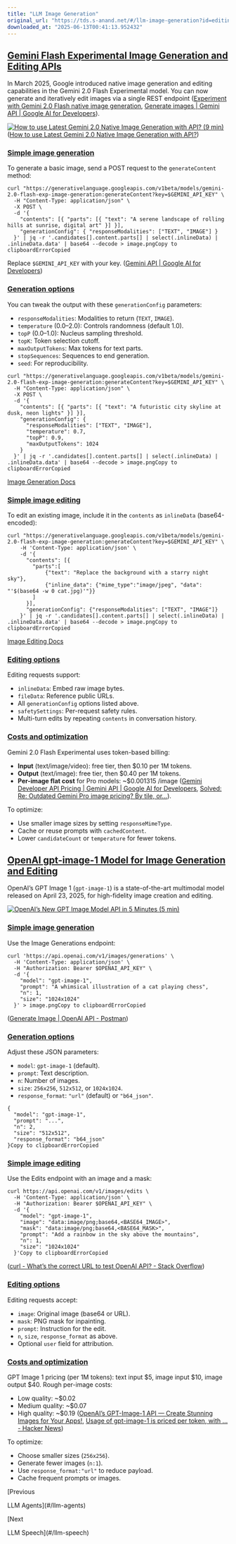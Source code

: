 ```yaml
---
title: "LLM Image Generation"
original_url: "https://tds.s-anand.net/#/llm-image-generation?id=editing-options-1"
downloaded_at: "2025-06-13T00:41:13.952432"
---
```


## [Gemini Flash Experimental Image Generation and Editing APIs](#/llm-image-generation?id=gemini-flash-experimental-image-generation-and-editing-apis)

In March 2025, Google introduced native image generation and editing capabilities in the Gemini 2.0 Flash Experimental model. You can now generate and iteratively edit images via a single REST endpoint ([Experiment with Gemini 2.0 Flash native image generation](https://developers.googleblog.com/en/experiment-with-gemini-20-flash-native-image-generation/), [Generate images | Gemini API | Google AI for Developers](https://ai.google.dev/gemini-api/docs/image-generation)).

[![How to use Latest Gemini 2.0 Native Image Generation with API? (9 min)](https://i.ytimg.com/vi_webp/wgs4UYx6quY/sddefault.webp)](https://youtu.be/wgs4UYx6quY) ([How to use Latest Gemini 2.0 Native Image Generation with API?](https://www.youtube.com/watch?v=wgs4UYx6quY))

### [Simple image generation](#/llm-image-generation?id=simple-image-generation)

To generate a basic image, send a POST request to the `generateContent` method:

```
curl "https://generativelanguage.googleapis.com/v1beta/models/gemini-2.0-flash-exp-image-generation:generateContent?key=$GEMINI_API_KEY" \
  -H "Content-Type: application/json" \
  -X POST \
  -d '{
    "contents": [{ "parts": [{ "text": "A serene landscape of rolling hills at sunrise, digital art" }] }],
    "generationConfig": { "responseModalities": ["TEXT", "IMAGE"] }
  }' | jq -r '.candidates[].content.parts[] | select(.inlineData) | .inlineData.data' | base64 --decode > image.pngCopy to clipboardErrorCopied
```

Replace `$GEMINI_API_KEY` with your key. ([Gemini API | Google AI for Developers](https://ai.google.dev/gemini-api/docs))

### [Generation options](#/llm-image-generation?id=generation-options)

You can tweak the output with these `generationConfig` parameters:

* `responseModalities`: Modalities to return (`TEXT`, `IMAGE`).
* `temperature` (0.0–2.0): Controls randomness (default 1.0).
* `topP` (0.0–1.0): Nucleus sampling threshold.
* `topK`: Token selection cutoff.
* `maxOutputTokens`: Max tokens for text parts.
* `stopSequences`: Sequences to end generation.
* `seed`: For reproducibility.

```
curl "https://generativelanguage.googleapis.com/v1beta/models/gemini-2.0-flash-exp-image-generation:generateContent?key=$GEMINI_API_KEY" \
  -H "Content-Type: application/json" \
  -X POST \
  -d '{
    "contents": [{ "parts": [{ "text": "A futuristic city skyline at dusk, neon lights" }] }],
    "generationConfig": {
      "responseModalities": ["TEXT", "IMAGE"],
      "temperature": 0.7,
      "topP": 0.9,
      "maxOutputTokens": 1024
    }
  }' | jq -r '.candidates[].content.parts[] | select(.inlineData) | .inlineData.data' | base64 --decode > image.pngCopy to clipboardErrorCopied
```

[Image Generation Docs](https://ai.google.dev/gemini-api/docs/image-generation)

### [Simple image editing](#/llm-image-generation?id=simple-image-editing)

To edit an existing image, include it in the `contents` as `inlineData` (base64-encoded):

```
curl "https://generativelanguage.googleapis.com/v1beta/models/gemini-2.0-flash-exp-image-generation:generateContent?key=$GEMINI_API_KEY" \
    -H 'Content-Type: application/json' \
    -d '{
      "contents": [{
        "parts":[
            {"text": "Replace the background with a starry night sky"},
            {"inline_data": {"mime_type":"image/jpeg", "data": "'$(base64 -w 0 cat.jpg)'"}}
        ]
      }],
      "generationConfig": {"responseModalities": ["TEXT", "IMAGE"]}
    }' | jq -r '.candidates[].content.parts[] | select(.inlineData) | .inlineData.data' | base64 --decode > image.pngCopy to clipboardErrorCopied
```

[Image Editing Docs](https://ai.google.dev/gemini-api/docs/image-generation)

### [Editing options](#/llm-image-generation?id=editing-options)

Editing requests support:

* `inlineData`: Embed raw image bytes.
* `fileData`: Reference public URLs.
* All `generationConfig` options listed above.
* `safetySettings`: Per-request safety rules.
* Multi-turn edits by repeating `contents` in conversation history.

### [Costs and optimization](#/llm-image-generation?id=costs-and-optimization)

Gemini 2.0 Flash Experimental uses token-based billing:

* **Input** (text/image/video): free tier, then $0.10 per 1M tokens.
* **Output** (text/image): free tier, then $0.40 per 1M tokens.
* **Per-image flat cost** for Pro models: ~$0.001315 /image ([Gemini Developer API Pricing | Gemini API | Google AI for Developers](https://ai.google.dev/gemini-api/docs/pricing), [Solved: Re: Outdated Gemini Pro image pricing? By tile, or…](https://www.googlecloudcommunity.com/gc/AI-ML/Outdated-Gemini-Pro-image-pricing-By-tile-or-by-image/m-p/813755)).

To optimize:

* Use smaller image sizes by setting `responseMimeType`.
* Cache or reuse prompts with `cachedContent`.
* Lower `candidateCount` or `temperature` for fewer tokens.

## [OpenAI gpt-image-1 Model for Image Generation and Editing](#/llm-image-generation?id=openai-gpt-image-1-model-for-image-generation-and-editing)

OpenAI’s GPT Image 1 (`gpt-image-1`) is a state-of-the-art multimodal model released on April 23, 2025, for high-fidelity image creation and editing.

[![OpenAI’s New GPT Image Model API in 5 Minutes (5 min)](https://i.ytimg.com/vi_webp/k-G71JZA75A/sddefault.webp)](https://youtu.be/k-G71JZA75A)

### [Simple image generation](#/llm-image-generation?id=simple-image-generation-1)

Use the Image Generations endpoint:

```
curl 'https://api.openai.com/v1/images/generations' \
  -H 'Content-Type: application/json' \
  -H "Authorization: Bearer $OPENAI_API_KEY" \
  -d '{
    "model": "gpt-image-1",
    "prompt": "A whimsical illustration of a cat playing chess",
    "n": 1,
    "size": "1024x1024"
  }' > image.pngCopy to clipboardErrorCopied
```

([Generate Image | OpenAI API - Postman](https://www.postman.com/devrel/openai/request/riub8s3/generate-image))

### [Generation options](#/llm-image-generation?id=generation-options-1)

Adjust these JSON parameters:

* `model`: `gpt-image-1` (default).
* `prompt`: Text description.
* `n`: Number of images.
* `size`: `256x256`, `512x512`, or `1024x1024`.
* `response_format`: `"url"` (default) or `"b64_json"`.

```
{
  "model": "gpt-image-1",
  "prompt": "...",
  "n": 2,
  "size": "512x512",
  "response_format": "b64_json"
}Copy to clipboardErrorCopied
```

### [Simple image editing](#/llm-image-generation?id=simple-image-editing-1)

Use the Edits endpoint with an image and a mask:

```
curl https://api.openai.com/v1/images/edits \
  -H 'Content-Type: application/json' \
  -H "Authorization: Bearer $OPENAI_API_KEY" \
  -d '{
    "model": "gpt-image-1",
    "image": "data:image/png;base64,<BASE64_IMAGE>",
    "mask": "data:image/png;base64,<BASE64_MASK>",
    "prompt": "Add a rainbow in the sky above the mountains",
    "n": 1,
    "size": "1024x1024"
  }'Copy to clipboardErrorCopied
```

([curl - What’s the correct URL to test OpenAI API? - Stack Overflow](https://stackoverflow.com/questions/75041247/whats-the-correct-url-to-test-openai-api))

### [Editing options](#/llm-image-generation?id=editing-options-1)

Editing requests accept:

* `image`: Original image (base64 or URL).
* `mask`: PNG mask for inpainting.
* `prompt`: Instruction for the edit.
* `n`, `size`, `response_format` as above.
* Optional `user` field for attribution.

### [Costs and optimization](#/llm-image-generation?id=costs-and-optimization-1)

GPT Image 1 pricing (per 1M tokens): text input $5, image input $10, image output $40. Rough per-image costs:

* Low quality: ~$0.02
* Medium quality: ~$0.07
* High quality: ~$0.19 ([OpenAI’s GPT-Image-1 API — Create Stunning Images for Your Apps!](https://medium.com/h7w/openais-gpt-image-1-api-create-stunning-images-for-your-apps-902c4f6745b1), [Usage of gpt-image-1 is priced per token, with … - Hacker News](https://news.ycombinator.com/item?id=43787769))

To optimize:

* Choose smaller sizes (`256x256`).
* Generate fewer images (`n:1`).
* Use `response_format:"url"` to reduce payload.
* Cache frequent prompts or images.

[Previous

LLM Agents](#/llm-agents)

[Next

LLM Speech](#/llm-speech)